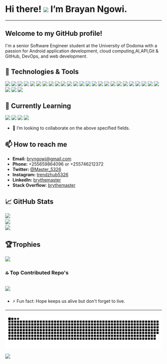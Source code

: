 # Hi there! ![](https://user-images.githubusercontent.com/18350557/176309783-0785949b-9127-417c-8b55-ab5a4333674e.gif) I’m Brayan Ngowi.
-------
Welcome to my GitHub profile!
-------
I'm a senior Software Engineer student at the University of Dodoma with a passion for Android application development, cloud computing,AI,API,Git & GitHub, DevOps, and web development. 

## 🔧 Technologies & Tools
![](https://img.shields.io/badge/Java-%23F89820.svg?style=flat&logo=java&logoColor=white)
![](https://img.shields.io/badge/PHP-%23777BB4.svg?style=flat&logo=php&logoColor=white)
![](https://img.shields.io/badge/Python-%233C8EBB.svg?style=flat&logo=python&logoColor=white)
![](https://img.shields.io/badge/Laravel-%23FF2D20.svg?style=flat&logo=laravel&logoColor=white)
![](https://img.shields.io/badge/Spring-%236DB33F.svg?style=flat&logo=spring&logoColor=white)
![](https://img.shields.io/badge/Django-%23092E20.svg?style=flat&logo=django&logoColor=white)
![](https://img.shields.io/badge/Flutter-%2302569B.svg?style=flat&logo=flutter&logoColor=white)
![](https://img.shields.io/badge/Git-%23F1502F.svg?style=flat&logo=git&logoColor=white)
![](https://img.shields.io/badge/GitHub-%23181717.svg?style=flat&logo=github&logoColor=white)
![](https://img.shields.io/badge/DevOps-%232C3E50.svg?style=flat&logo=devops&logoColor=white)
![](https://img.shields.io/badge/Android-%233DDC81.svg?style=flat&logo=android&logoColor=white)
![](https://img.shields.io/badge/Linux-%23FCC624.svg?style=flat&logo=linux&logoColor=white)
![](https://img.shields.io/badge/jQuery-%230E76A8.svg?style=flat&logo=jquery&logoColor=white)
![](https://img.shields.io/badge/MySQL-%234479A1.svg?style=flat&logo=mysql&logoColor=white)
![](https://img.shields.io/badge/Bootstrap-%238A32B1.svg?style=flat&logo=bootstrap&logoColor=white)
![](https://img.shields.io/badge/React%20Native-%2361DAFB.svg?style=flat&logo=react&logoColor=black)
![](https://img.shields.io/badge/HTML5-%23E34F26.svg?style=flat&logo=html5&logoColor=white)
![](https://img.shields.io/badge/CSS-%231572B6.svg?style=flat&logo=css3&logoColor=white)
![](https://img.shields.io/badge/JavaScript-%23F7DF1E.svg?style=flat&logo=javascript&logoColor=black)
![](https://img.shields.io/badge/Spring_Boot-%236DB33F.svg?style=flat&logo=spring&logoColor=white)
![](https://img.shields.io/badge/.NET-%232C3E50.svg?style=flat&logo=.net&logoColor=white)
![](https://img.shields.io/badge/Cloud_Computing-%234BCB1D.svg?style=flat&logo=cloud&logoColor=white)
![](https://img.shields.io/badge/XML-%23FF5722.svg?style=flat&logo=xml&logoColor=white)
![](https://img.shields.io/badge/JSON-%23F7DF1E.svg?style=flat&logo=json&logoColor=white)
![](https://img.shields.io/badge/AngularJS-%23DD0031.svg?style=flat&logo=angularjs&logoColor=white)
![](https://img.shields.io/badge/SQL-%234E5B31.svg?style=flat&logo=sql&logoColor=white)
![](https://img.shields.io/badge/PostgreSQL-%233C3D4D.svg?style=flat&logo=postgresql&logoColor=white)
![](https://img.shields.io/badge/Oracle-%23FF0000.svg?style=flat&logo=oracle&logoColor=white)


## 🌱 Currently Learning
![](https://img.shields.io/badge/Laravel-%23FF2D20.svg?style=flat&logo=laravel&logoColor=white)
![](https://img.shields.io/badge/Spring-%236DB33F.svg?style=flat&logo=spring&logoColor=white)
![](https://img.shields.io/badge/.NET-%232C3E50.svg?style=flat&logo=.net&logoColor=white)
![](https://img.shields.io/badge/Cloud_Computing-%234BCB1D.svg?style=flat&logo=cloud&logoColor=white)
- 💞️ I’m looking to collaborate on the above specified fields.

## 📫 How to reach me

- **Email:** bryngowi@gmail.com
- **Phone:** +255659864096 or +255746212372
- **Twitter:** [@Master_5326](https://twitter.com/Master_5326)
- **Instagram:** [trendzhub5326](https://instagram.com/bryngowi.161)
- **LinkedIn:** [brythemaster](https://www.linkedin.com/in/brythemaster)
- **Stack Overflow:** [brythemaster](https://stackoverflow.com/users/25196009/brythemaster)

## 📈 GitHub Stats
![](https://github-readme-stats.vercel.app/api?username=master-bry&theme=dark&hide_border=true&include_all_commits=true&count_private=true&show_icons=true&line_height=21)<br/>
![](https://github-readme-streak-stats.herokuapp.com/?user=master-bry&theme=dark&hide_border=true)<br/>
![](https://github-readme-stats.vercel.app/api/top-langs/?username=master-bry&theme=dark&hide_border=true&include_all_commits=true&count_private=true&layout=compact)

## 🏆Trophies
![](https://github-profile-trophy.vercel.app/?username=master-bry&theme=radical&no-frame=false&no-bg=true&margin-w=4)

### 🔝 Top Contributed Repo's
![](https://github-contributor-stats.vercel.app/api?username=master-bry&limit=5&theme=dark&combine_all_yearly_contributions=true)
 ------------------------------------------------
- ⚡ Fun fact: Hope keeps us alive but don't forget to live.
 ---------------------------------------------------
<p align="center">
<img src="https://github.com/master-bry/master/blob/main/github-contribution-grid-snake.svg">
</p>

  <a href="https://visitcount.itsvg.in">
  <img src="https://visitcount.itsvg.in/api?id=brythemaster&label=Profile%20stats&color=0&pretty=false" />
</a>
